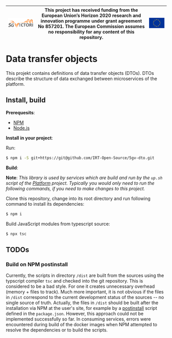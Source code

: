 | [![5G-VICTORI logo](doc/images/5g-victori-logo.png)](https://www.5g-victori-project.eu/) | This project has received funding from the European Union’s Horizon 2020 research and innovation programme under grant agreement No 857201. The European Commission assumes no responsibility for any content of this repository. | [![Acknowledgement: This project has received funding from the European Union’s Horizon 2020 research and innovation programme under grant agreement No 857201.](doc/images/eu-flag.jpg)](https://ec.europa.eu/programmes/horizon2020/en) |
| ---------------------------------------------------------------------------------------- | ------------------------------------------------------------------------------------------------------------------------------------------- | ----------------------------------------------------------------------------------------------------------------------------------------------------------------------------------------------------------------------------------------- |


# Data transfer objects

This projekt contains definitions of data transfer objects (DTOs). DTOs describe the structure of data exchanged between microservices of the platform.

## Install, build

**Prerequesits**:

- [NPM](https://www.npmjs.com/)
- [Node.js](https://nodejs.org/en/)

**Install in your project**:

Run:

```bash
$ npm i -S git+https://git@github.com/IRT-Open-Source/5gv-dto.git
```

**Build**:

**Note**: _This library is used by services which are build and run by the `up.sh` script of the [Platform](../../../5gv-platform) project. Typically you would only need to run the following commands, if you need to make changes to this project._

Clone this repository, change into its root directory and run following command to install its dependencies:

```bash
$ npm i
```

Build JavaScript modules from typescript source:

```bash
$ npx tsc
```

## TODOs

### Build on NPM postinstall

Currently, the scripts in directory `/dist` are built from the sources using the typscript compiler `tsc` and checked into the git repository. This is considered to be a bad style. For one it creates unnecessary overhead (memory + files to track). Much more important, it is not obvious if the files in `/dist` correspond to the current development status of the sources -- no single source of truth. Actually, the files in `/dist` should be built after the installation via NPM at the user's site, for example by a [postinstall](https://docs.npmjs.com/cli/v6/using-npm/scripts) script defined in the `package.json`. However, this approach could not be implemented successfully so far. In consuming services, errors were encountered during build of the docker images when NPM attempted to resolve the dependencies or to build the scripts.
